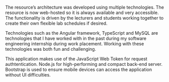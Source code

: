 The resource’s architecture was developed using multiple technologies. 
The resource is now web-hosted so it is always available and very accessible. 
The functionality is driven by the lecturers and students working together to create their own flexible lab schedules if desired.

Technologies such as the Angular framework, TypeScript and MySQL are technologies that I have worked with in the past during my software engineering internship during work placement. Working with these technologies was both fun and challenging.

This application makes use of the JavaScript Web Token for request authtentication.
Node.js for high-performing and compact back-end server.
Bootstrap is used to ensure mobile devices can access the application without UI difficulties.
